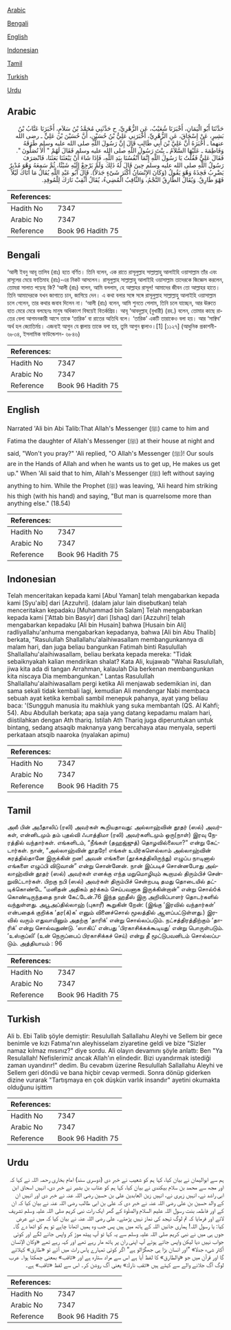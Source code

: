 [Arabic](#arabic)

[Bengali](#bengali)

[English](#english)

[Indonesian](#indonesian)

[Tamil](#tamil)

[Turkish](#turkish)

[Urdu](#urdu)

## Arabic


<div dir="rtl" lang="ar" style={{fontSize:'larger',backgroundColor:'#f8f9fa',padding:20}}>
حَدَّثَنَا أَبُو الْيَمَانِ، أَخْبَرَنَا شُعَيْبٌ، عَنِ الزُّهْرِيِّ، ح حَدَّثَنِي مُحَمَّدُ بْنُ سَلاَمٍ، أَخْبَرَنَا عَتَّابُ بْنُ بَشِيرٍ، عَنْ إِسْحَاقَ، عَنِ الزُّهْرِيِّ، أَخْبَرَنِي عَلِيُّ بْنُ حُسَيْنٍ، أَنَّ حُسَيْنَ بْنَ عَلِيٍّ ـ رضى الله عنهما ـ أَخْبَرَهُ أَنَّ عَلِيَّ بْنَ أَبِي طَالِبٍ قَالَ إِنَّ رَسُولَ اللَّهِ صلى الله عليه وسلم طَرَقَهُ وَفَاطِمَةَ ـ عَلَيْهَا السَّلاَمُ ـ بِنْتَ رَسُولِ اللَّهِ صلى الله عليه وسلم فَقَالَ لَهُمْ ‏"‏ أَلاَ تُصَلُّونَ ‏"‏‏.‏ فَقَالَ عَلِيٌّ فَقُلْتُ يَا رَسُولَ اللَّهِ إِنَّمَا أَنْفُسُنَا بِيَدِ اللَّهِ، فَإِذَا شَاءَ أَنْ يَبْعَثَنَا بَعَثَنَا، فَانْصَرَفَ رَسُولُ اللَّهِ صلى الله عليه وسلم حِينَ قَالَ لَهُ ذَلِكَ وَلَمْ يَرْجِعْ إِلَيْهِ شَيْئًا، ثُمَّ سَمِعَهُ وَهْوَ مُدْبِرٌ يَضْرِبُ فَخِذَهُ وَهْوَ يَقُولُ ‏(‏وَكَانَ الإِنْسَانُ أَكْثَرَ شَىْءٍ جَدَلاً‏)‏‏.‏ قَالَ أَبُو عَبْدِ اللَّهِ يُقَالُ مَا أَتَاكَ لَيْلاً فَهْوَ طَارِقٌ‏.‏ وَيُقَالُ الطَّارِقُ النَّجْمُ، وَالثَّاقِبُ الْمُضِيءُ، يُقَالُ أَثْقِبْ نَارَكَ لِلْمُوقِدِ‏.‏
</div>
<div style={{backgroundColor:'#f8f9fa',padding:20, marginBottom: 10}}><table> <thead> <tr> <th>References:</th> <th></th> </tr> </thead> <tbody><tr><td>Hadith No</td><td>7347</td></tr><tr><td>Arabic No</td><td>7347</td></tr><tr><td>Reference</td><td>Book 96 Hadith 75</td></tr></tbody></table></div>

## Bengali


<div dir="ltr" lang="bn" style={{fontSize:'larger',backgroundColor:'#f8f9fa',padding:20}}>
‘আলী ইবনু আবূ তালিব (রাঃ) হতে বর্ণিত। তিনি বলেন, এক রাতে রাসূলুল্লাহ সাল্লাল্লাহু আলাইহি ওয়াসাল্লাম তাঁর এবং রাসূলের মেয়ে ফাতিমাহ (রাঃ)-এর নিকট আসলেন। রাসূলুল্লাহ সাল্লাল্লাহু আলাইহি ওয়াসাল্লাম তাদেরকে জিজ্ঞেস করলেন, তোমরা সালাত পড়েছ কি? ‘আলী (রাঃ) বলেন, আমি বললাম, হে আল্লাহর রাসূল! আমাদের জীবন তো আল্লাহর হাতে। তিনি আমাদেরকে যখন জাগাতে চান, জাগিয়ে দেন। এ কথা বলার সঙ্গে সঙ্গে রাসূলুল্লাহ সাল্লাল্লাহু আলাইহি ওয়াসাল্লাম চলে গেলেন, তার কথার জবাব দিলেন না। ‘আলী (রাঃ) বলেন, আমি শুনতে পেলাম, তিনি চলে যাচ্ছেন, আর ঊরুতে হাত মেরে মেরে বলছেনঃ মানুষ অধিকাংশ বিষয়েই বিতর্কপ্রিয়। আবূ ‘আবদুল্লাহ্ (বুখারী) (রহ.) বলেন, তোমার কাছে রাতের বেলা আগমনকারী আসে তাকে ‘তারিক’ বা রাতের অতিথি বলে। ‘তারিক’ একটি তারাকেও বলা হয়। আর ‘সাক্বিব’ অর্থ হল জ্যোতির্ময়। এজন্যই আগুন যে জ্বালায় তাকে বলা হয়, তুমি আগুন জ্বালাও।[1] [১১২৭] (আধুনিক প্রকাশনী- ৬৮৩৪, ইসলামিক ফাউন্ডেশন- ৬৮৪৬)
</div>
<div style={{backgroundColor:'#f8f9fa',padding:20, marginBottom: 10}}><table> <thead> <tr> <th>References:</th> <th></th> </tr> </thead> <tbody><tr><td>Hadith No</td><td>7347</td></tr><tr><td>Arabic No</td><td>7347</td></tr><tr><td>Reference</td><td>Book 96 Hadith 75</td></tr></tbody></table></div>

## English


<div dir="ltr" lang="en" style={{fontSize:'larger',backgroundColor:'#f8f9fa',padding:20}}>
Narrated 'Ali bin Abi Talib:That Allah's Messenger (ﷺ) came to him and Fatima the daughter of Allah's Messenger (ﷺ) at their house at night and said, "Won't you pray?" 'Ali replied, "O Allah's Messenger (ﷺ)! Our souls are in the Hands of Allah and when he wants us to get up, He makes us get up." When 'Ali said that to him, Allah's Messenger (ﷺ) left without saying anything to him. While the Prophet (ﷺ) was leaving, 'Ali heard him striking his thigh (with his hand) and saying, "But man is quarrelsome more than anything else." (18.54)
</div>
<div style={{backgroundColor:'#f8f9fa',padding:20, marginBottom: 10}}><table> <thead> <tr> <th>References:</th> <th></th> </tr> </thead> <tbody><tr><td>Hadith No</td><td>7347</td></tr><tr><td>Arabic No</td><td>7347</td></tr><tr><td>Reference</td><td>Book 96 Hadith 75</td></tr></tbody></table></div>

## Indonesian


<div dir="ltr" lang="id" style={{fontSize:'larger',backgroundColor:'#f8f9fa',padding:20}}>
Telah menceritakan kepada kami [Abul Yaman] telah mengabarkan kepada kami [Syu'aib] dari [Azzuhri]. (dalam jalur lain disebutkan) telah menceritakan kepadaku [Muhammad bin Salam] Telah mengabarkan kepada kami ['Attab bin Basyir] dari [Ishaq] dari [Azzuhri] telah mengabarkan kepadaku [Ali bin Husain] bahwa [Husain bin Ali] radliyallahu'anhuma mengabarkan kepadanya, bahwa [Ali bin Abu Thalib] berkata, "Rasulullah Shallallahu'alaihiwasallam membangunkannya di malam hari, dan juga beliau bangunkan Fatimah binti Rasulullah Shallallahu'alaihiwasallam, beliau berkata kepada mereka: "Tidak sebaiknyakah kalian mendirikan shalat? Kata Ali, kujawab "Wahai Rasulullah, jiwa kita ada di tangan Arrahman, kalaulah Dia berkenan membangunkan kita niscaya Dia membangunkan." Lantas Rasulullah Shallallahu'alaihiwasallam pergi ketika Ali menjawab sedemikian ini, dan sama sekali tidak kembali lagi, kemudian Ali mendengar Nabi membaca sebuah ayat ketika kembali sambil menepuk pahanya, ayat yang beliau baca: '(Sungguh manusia itu makhluk yang suka membantah (QS. Al Kahfi; 54). Abu Abdullah berkata; apa saja yang datang kepadamu malam hari, diistilahkan dengan Ath thariq. Istilah Ath Thariq juga diperuntukan untuk bintang, sedang atsaqib maknanya yang bercahaya atau menyala, seperti perkataan atsqib naaroka (nyalakan apimu)
</div>
<div style={{backgroundColor:'#f8f9fa',padding:20, marginBottom: 10}}><table> <thead> <tr> <th>References:</th> <th></th> </tr> </thead> <tbody><tr><td>Hadith No</td><td>7347</td></tr><tr><td>Arabic No</td><td>7347</td></tr><tr><td>Reference</td><td>Book 96 Hadith 75</td></tr></tbody></table></div>

## Tamil


<div dir="ltr" lang="ta" style={{fontSize:'larger',backgroundColor:'#f8f9fa',padding:20}}>
அலீ பின் அபீதாலிப் (ரலி) அவர்கள் கூறியதாவது: அல்லாஹ்வின் தூதர் (ஸல்) அவர்கள், என்னிடமும் தம் புதல்வி ஃபாத்திமா (ரலி) அவர்களிடமும் ஒரு(நாள்) இரவு நேரத்தில் வந்தார்கள். எங்களிடம், “நீங்கள் (தஹஜ்ஜுத்) தொழவில்லையா?” என்று கேட்டார்கள். நான், “அல்லாஹ்வின் தூதரே! எங்கள் உயிர்களெல்லாம் அல்லாஹ்வின் கரத்தில்தானே இருக்கின் றன! அவன் எங்களை (தூக்கத்திலிருந்து) எழுப்ப நாடினால் எங்களை எழுப்பி விடுவான்” என்று சொன்னேன். நான் இப்படிச் சொன்னபோது அல்லாஹ்வின் தூதர் (ஸல்) அவர்கள் எனக்கு எந்த மறுமொழியும் கூறாமல் திரும்பிச் சென்றுவிட்டார்கள். பிறகு நபி (ஸல்) அவர்கள் திரும்பிச் சென்றபடி தமது தொடையில் தட்டிக்கொண்டே “மனிதன் அதிகம் தர்க்கம் செய்பவனாக இருக்கின்றான்” என்று சொல்óக் கொண்டிருந்ததை நான் கேட்டேன்.76 இந்த ஹதீஸ் இரு அறிவிப்பாளர் தொடர்களில் வந்துள்ளது. அபூஅப்தில்லாஹ் (புகாரீ) கூறுகின் றேன்: (இங்கு ‘இரவில் வந்தார்கள்’ என்பதைக் குறிக்க ‘தர(க்)க’ எனும் வினைச்சொல் மூலத்தில் ஆளப்பட்டுள்ளது.) இரவில் வரும் எதுவாயினும் அதற்கு ‘தாரிக்’ என்று சொல்லப்படும். நட்சத்திரத்திற்கும் ‘தாரிக்’ என்று சொல்வதுண்டு. ‘ஸாகிப்’ என்பது ‘பிரகாசிக்கக்கூடியது’ என்று பொருள்படும். ‘உஸ்குப்லி’ (உன் நெருப்பைப் பிரகாசிக்கச் செய்) என்று தீ மூட்டுபவனிடம் சொல்லப்படும். அத்தியாயம் : 96
</div>
<div style={{backgroundColor:'#f8f9fa',padding:20, marginBottom: 10}}><table> <thead> <tr> <th>References:</th> <th></th> </tr> </thead> <tbody><tr><td>Hadith No</td><td>7347</td></tr><tr><td>Arabic No</td><td>7347</td></tr><tr><td>Reference</td><td>Book 96 Hadith 75</td></tr></tbody></table></div>

## Turkish


<div dir="ltr" lang="tr" style={{fontSize:'larger',backgroundColor:'#f8f9fa',padding:20}}>
Ali b. Ebi Talib şöyle demiştir: Resulullah Sallallahu Aleyhi ve Sellem bir gece benimle ve kızı Fatıma'nın aleyhisselam ziyaretine geldi ve bize "Sizler namaz kılmaz mısınız?" diye sordu. Ali olayın devamını şöyle anlattı: Ben "Ya Resulallah! Nefislerimiz ancak Allah'ın elindedir. Bizi uyandırmak istediği zaman uyandırır!" dedim. Bu cevabım üzerine Resulullah Sallallahu Aleyhi ve Sellem geri döndü ve bana hiçbir cevap vermedi. Sonra dönüp giderken dizine vurarak "Tartışmaya en çok düşkün varlık insandır" ayetini okumakta olduğunu işittim
</div>
<div style={{backgroundColor:'#f8f9fa',padding:20, marginBottom: 10}}><table> <thead> <tr> <th>References:</th> <th></th> </tr> </thead> <tbody><tr><td>Hadith No</td><td>7347</td></tr><tr><td>Arabic No</td><td>7347</td></tr><tr><td>Reference</td><td>Book 96 Hadith 75</td></tr></tbody></table></div>

## Urdu


<div dir="rtl" lang="ur" style={{fontSize:'larger',backgroundColor:'#f8f9fa',padding:20}}>
ہم سے ابوالیمان نے بیان کیا، کہا ہم کو شعیب نے خبر دی (دوسری سند) امام بخاری رحمہ اللہ نے کہا کہ اور مجھ سے محمد بن سلام بیکندی نے بیان کیا، کہا ہم کو عتاب بن بشیر نے خبر دی، انہیں اسحاق ابن ابی راشد نے، انہیں زہری نے، انہیں زین العابدین علی بن حسین رضی اللہ عنہ نے خبر دی اور انہیں ان کے والد حسین بن علی رضی اللہ عنہ نے خبر دی کہ علی بن ابی طالب رضی اللہ عنہ نے بیان کیا کہ ان کے اور فاطمہ بنت رسول اللہ علیم السلام والصلٰوۃ کے گھر ایک رات نبی کریم صلی اللہ علیہ وسلم تشریف لائے اور فرمایا کہ تم لوگ تہجد کی نماز نہیں پڑھتے۔ علی رضی اللہ عنہ نے بیان کیا کہ میں نے عرض کیا: یا رسول اللہ! ہماری جانیں اللہ کے ہاتھ میں ہیں پس جب وہ ہمیں اٹھانا چاہے تو ہم کو اٹھا دے گا۔ جوں ہی میں نے نبی کریم صلی اللہ علیہ وسلم سے یہ کہا تو آپ پیٹھ موڑ کر واپس جانے لگے اور کوئی جواب نہیں دیا لیکن واپس جاتے ہوئے آپ اپنی ران پر ہاتھ مار رہے تھے اور کہہ رہے تھے «وكان الإنسان أكثر شىء جدلا‏» ”اور انسان بڑا ہی جھگڑالو ہے“ اگر کوئی تمہارے پاس رات میں آئے تو «طارق» کہلائے گا اور قرآن میں جو «والطارق» کا لفظ آیا ہے اس سے مراد ستارہ ہے اور «ثاقب» بمعنی چمکتا ہوا۔ عرب لوگ آگ جلانے والے سے کہتے ہیں «ثقب نارك» یعنی آگ روشن کر۔ اس سے لفظ «ثاقب» ہے۔
</div>
<div style={{backgroundColor:'#f8f9fa',padding:20, marginBottom: 10}}><table> <thead> <tr> <th>References:</th> <th></th> </tr> </thead> <tbody><tr><td>Hadith No</td><td>7347</td></tr><tr><td>Arabic No</td><td>7347</td></tr><tr><td>Reference</td><td>Book 96 Hadith 75</td></tr></tbody></table></div>